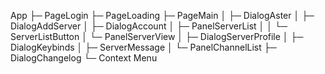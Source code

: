 App
 ├─ PageLogin
 ├─ PageLoading
 ├─ PageMain
 │   ├─ DialogAster
 │   ├─ DialogAddServer
 │   ├─ DialogAccount
 │   ├─ PanelServerList
 │   │   └─ ServerListButton
 │   └─ PanelServerView
 │       ├─ DialogServerProfile
 │       ├─ DialogKeybinds
 │       ├─ ServerMessage
 │       └─ PanelChannelList
 ├─ DialogChangelog
 └─ Context Menu